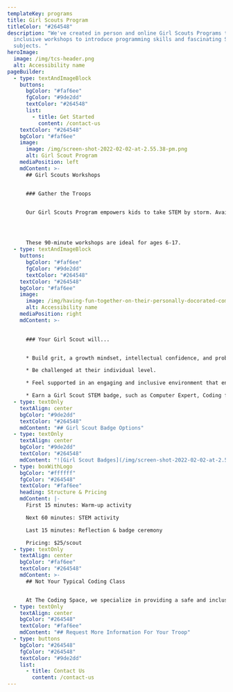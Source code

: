 ```yaml
---
templateKey: programs
title: Girl Scouts Program
titleColor: "#264548"
description: "We've created in person and online Girl Scouts Programs that are
  inclusive workshops to introduce programming skills and fascinating STEM
  subjects. "
heroImage:
  image: /img/tcs-header.png
  alt: Accessibility name
pageBuilder:
  - type: textAndImageBlock
    buttons:
      bgColor: "#faf6ee"
      fgColor: "#9de2dd"
      textColor: "#264548"
      list:
        - title: Get Started
          content: /contact-us
    textColor: "#264548"
    bgColor: "#faf6ee"
    image:
      image: /img/screen-shot-2022-02-02-at-2.55.38-pm.png
      alt: Girl Scout Program
    mediaPosition: left
    mdContent: >-
      ## Girl Scouts Workshops


      ### Gather the Troops


      Our Girl Scouts Program empowers kids to take STEM by storm. Available in person and online, these inclusive workshops introduce programming skills and fascinating STEM subjects. Workshops consist of a warm-up activity, project-based learning, and reflection, and conclude with a special badge ceremony.




      These 90-minute workshops are ideal for ages 6-17.
  - type: textAndImageBlock
    buttons:
      bgColor: "#faf6ee"
      fgColor: "#9de2dd"
      textColor: "#264548"
    textColor: "#264548"
    bgColor: "#faf6ee"
    image:
      image: /img/having-fun-together-on-their-personally-docorated-computer-tonythetigersson-tony-andrews_t20_8lxwkw.jpg
      alt: Accessibility name
    mediaPosition: right
    mdContent: >-
      

      ### Your Girl Scout will...


      * Build grit, a growth mindset, intellectual confidence, and problem-solving skills.

      * Be challenged at their individual level.

      * Feel supported in an engaging and inclusive environment that encourages collaboration.

      * Earn a Girl Scout STEM badge, such as Computer Expert, Coding for Good, or Cybersecurity.
  - type: textOnly
    textAlign: center
    bgColor: "#9de2dd"
    textColor: "#264548"
    mdContent: "## Girl Scout Badge Options"
  - type: textOnly
    textAlign: center
    bgColor: "#9de2dd"
    textColor: "#264548"
    mdContent: "![Girl Scout Badges](/img/screen-shot-2022-02-02-at-2.59.59-pm.png)"
  - type: boxWithLogo
    bgColor: "#ffffff"
    fgColor: "#264548"
    textColor: "#faf6ee"
    heading: Structure & Pricing
    mdContent: |-
      First 15 minutes: Warm-up activity

      Next 60 minutes: STEM activity

      Last 15 minutes: Reflection & badge ceremony

      Pricing: $25/scout
  - type: textOnly
    textAlign: center
    bgColor: "#faf6ee"
    textColor: "#264548"
    mdContent: >-
      ## Not Your Typical Coding Class


      At The Coding Space, we specialize in providing a safe and inclusive learning environment for kids to have fun, be challenged, and discover their passions. Our teachers never lecture; instead, they ask targeted questions using the Socratic Method to get students thinking and problem solving on their own. By focusing on the development of computational thinking skills, intellectual confidence, self-expression, and independence, our students learn to code while growing as thinkers, learners, and leaders.
  - type: textOnly
    textAlign: center
    bgColor: "#264548"
    textColor: "#faf6ee"
    mdContent: "## Request More Information For Your Troop"
  - type: buttons
    bgColor: "#264548"
    fgColor: "#264548"
    textColor: "#9de2dd"
    list:
      - title: Contact Us
        content: /contact-us
---
```

